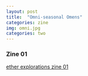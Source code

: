 ```yaml
---
layout: post
title:  "Omni-seasonal Omens"
categories: zine
img: omni.jpg
categories: two
---
```

### Zine 01

[ether explorations zine 01](https://omni-seasonal-omens.tumblr.com/)
